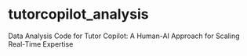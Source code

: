 # tutorcopilot_analysis
Data Analysis Code for Tutor Copilot: A Human-AI Approach for Scaling Real-Time Expertise
